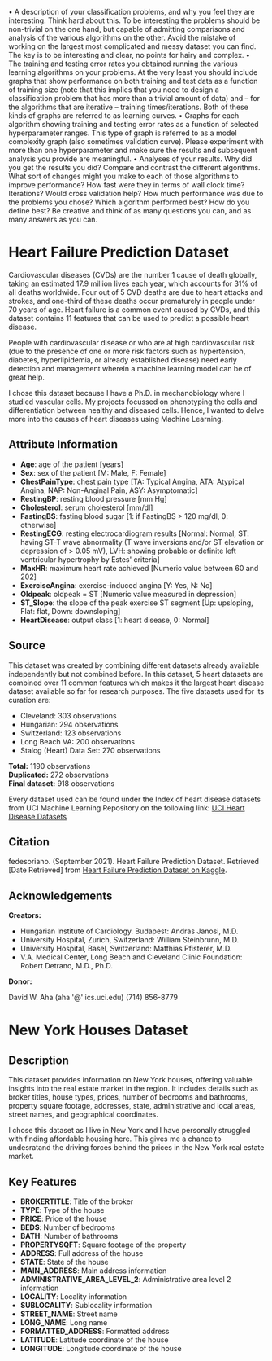 • A description of your classification problems, and why you feel they are interesting. Think hard about
this. To be interesting the problems should be non-trivial on the one hand, but capable of admitting
comparisons and analysis of the various algorithms on the other. Avoid the mistake of working on the
largest most complicated and messy dataset you can find. The key is to be interesting and clear, no points
for hairy and complex.
• The training and testing error rates you obtained running the various learning algorithms on your problems.
At the very least you should include graphs that show performance on both training and test data as a
function of training size (note that this implies that you need to design a classification problem that has
more than a trivial amount of data) and – for the algorithms that are iterative – training times/iterations.
Both of these kinds of graphs are referred to as learning curves.
• Graphs for each algorithm showing training and testing error rates as a function of selected hyperparameter
ranges. This type of graph is referred to as a model complexity graph (also sometimes validation curve).
Please experiment with more than one hyperparameter and make sure the results and subsequent analysis
you provide are meaningful.
• Analyses of your results. Why did you get the results you did? Compare and contrast the different
algorithms. What sort of changes might you make to each of those algorithms to improve performance?
How fast were they in terms of wall clock time? Iterations? Would cross validation help? How much
performance was due to the problems you chose? Which algorithm performed best? How do you define
best? Be creative and think of as many questions you can, and as many answers as you can.

# Heart Failure Prediction Dataset

Cardiovascular diseases (CVDs) are the number 1 cause of death globally, taking an estimated 17.9 million lives each year, which accounts for 31% of all deaths worldwide. Four out of 5 CVD deaths are due to heart attacks and strokes, and one-third of these deaths occur prematurely in people under 70 years of age. Heart failure is a common event caused by CVDs, and this dataset contains 11 features that can be used to predict a possible heart disease.

People with cardiovascular disease or who are at high cardiovascular risk (due to the presence of one or more risk factors such as hypertension, diabetes, hyperlipidemia, or already established disease) need early detection and management wherein a machine learning model can be of great help.

I chose this dataset because I have a Ph.D. in mechanobiology where I studied vascular cells. My projects focussed on phenotyping the cells and differentiation between healthy and diseased cells. Hence, I wanted to delve more into the causes of heart diseases using Machine Learning. 

## Attribute Information

- **Age**: age of the patient [years]
- **Sex**: sex of the patient [M: Male, F: Female]
- **ChestPainType**: chest pain type [TA: Typical Angina, ATA: Atypical Angina, NAP: Non-Anginal Pain, ASY: Asymptomatic]
- **RestingBP**: resting blood pressure [mm Hg]
- **Cholesterol**: serum cholesterol [mm/dl]
- **FastingBS**: fasting blood sugar [1: if FastingBS > 120 mg/dl, 0: otherwise]
- **RestingECG**: resting electrocardiogram results [Normal: Normal, ST: having ST-T wave abnormality (T wave inversions and/or ST elevation or depression of > 0.05 mV), LVH: showing probable or definite left ventricular hypertrophy by Estes' criteria]
- **MaxHR**: maximum heart rate achieved [Numeric value between 60 and 202]
- **ExerciseAngina**: exercise-induced angina [Y: Yes, N: No]
- **Oldpeak**: oldpeak = ST [Numeric value measured in depression]
- **ST_Slope**: the slope of the peak exercise ST segment [Up: upsloping, Flat: flat, Down: downsloping]
- **HeartDisease**: output class [1: heart disease, 0: Normal]

## Source

This dataset was created by combining different datasets already available independently but not combined before. In this dataset, 5 heart datasets are combined over 11 common features which makes it the largest heart disease dataset available so far for research purposes. The five datasets used for its curation are:

- Cleveland: 303 observations
- Hungarian: 294 observations
- Switzerland: 123 observations
- Long Beach VA: 200 observations
- Stalog (Heart) Data Set: 270 observations

**Total:** 1190 observations  
**Duplicated:** 272 observations  
**Final dataset:** 918 observations

Every dataset used can be found under the Index of heart disease datasets from UCI Machine Learning Repository on the following link: [UCI Heart Disease Datasets](https://archive.ics.uci.edu/ml/machine-learning-databases/heart-disease/)

## Citation

fedesoriano. (September 2021). Heart Failure Prediction Dataset. Retrieved [Date Retrieved] from [Heart Failure Prediction Dataset on Kaggle](https://www.kaggle.com/fedesoriano/heart-failure-prediction).

## Acknowledgements

**Creators:**

- Hungarian Institute of Cardiology. Budapest: Andras Janosi, M.D.
- University Hospital, Zurich, Switzerland: William Steinbrunn, M.D.
- University Hospital, Basel, Switzerland: Matthias Pfisterer, M.D.
- V.A. Medical Center, Long Beach and Cleveland Clinic Foundation: Robert Detrano, M.D., Ph.D.

**Donor:**

David W. Aha (aha '@' ics.uci.edu) (714) 856-8779


# New York Houses Dataset

## Description

This dataset provides information on New York houses, offering valuable insights into the real estate market in the region. It includes details such as broker titles, house types, prices, number of bedrooms and bathrooms, property square footage, addresses, state, administrative and local areas, street names, and geographical coordinates.

I chose this dataset as I live in New York and I have personally struggled with finding affordable housing here. This gives me a chance to undesratand the driving forces behind the prices in the New York real estate market. 

## Key Features

- **BROKERTITLE**: Title of the broker
- **TYPE**: Type of the house
- **PRICE**: Price of the house
- **BEDS**: Number of bedrooms
- **BATH**: Number of bathrooms
- **PROPERTYSQFT**: Square footage of the property
- **ADDRESS**: Full address of the house
- **STATE**: State of the house
- **MAIN_ADDRESS**: Main address information
- **ADMINISTRATIVE_AREA_LEVEL_2**: Administrative area level 2 information
- **LOCALITY**: Locality information
- **SUBLOCALITY**: Sublocality information
- **STREET_NAME**: Street name
- **LONG_NAME**: Long name
- **FORMATTED_ADDRESS**: Formatted address
- **LATITUDE**: Latitude coordinate of the house
- **LONGITUDE**: Longitude coordinate of the house